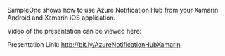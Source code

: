 SampleOne shows how to use Azure Notification Hub from your Xamarin Android and Xamarin iOS application.

Video of the presentation can be viewed here: 

Presentation Link: http://bit.ly/AzureNotificationHubXamarin
